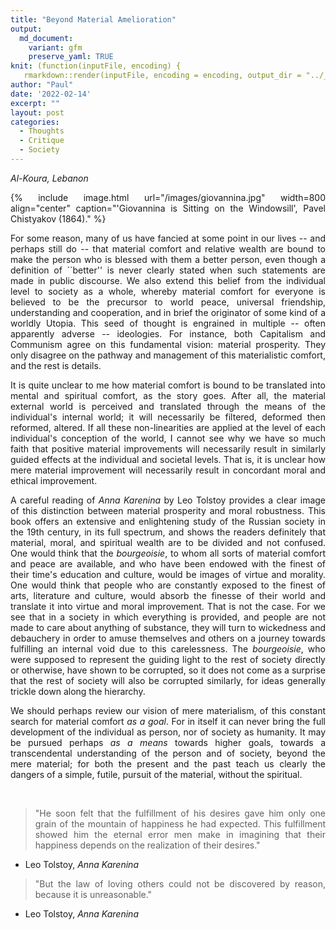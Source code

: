 ```yaml
---
title: "Beyond Material Amelioration"
output:
  md_document:
    variant: gfm
    preserve_yaml: TRUE
knit: (function(inputFile, encoding) {
   rmarkdown::render(inputFile, encoding = encoding, output_dir = "../_posts") })
author: "Paul"
date: '2022-02-14'
excerpt: ""
layout: post
categories:
  - Thoughts
  - Critique
  - Society
---
```


<style>body {text-align: justify}</style>

*Al-Koura, Lebanon*

{% include image.html url="/images/giovannina.jpg" width=800 align="center" caption="'Giovannina is Sitting on the Windowsill', Pavel Chistyakov (1864)." %}


For some reason, many of us have fancied at some point in our lives -- and perhaps still do -- that material comfort and relative wealth are bound to make the person who is blessed with them a better person, even though a definition of ``better'' is never clearly stated when such statements are made in public discourse. We also extend this belief from the individual level to society as a whole, whereby material comfort for everyone is believed to be the precursor to world peace, universal friendship, understanding and cooperation, and in brief the originator of some kind of a worldly Utopia. This seed of thought is engrained in multiple -- often apparently adverse -- ideologies. For instance, both Capitalism and Communism agree on this fundamental vision: material prosperity. They only disagree on the pathway and management of this materialistic comfort, and the rest is details.

It is quite unclear to me how material comfort is bound to be translated into mental and spiritual comfort, as the story goes. After all, the material external world is perceived and translated through the means of the individual's internal world; it will necessarily be filtered, deformed then reformed, altered. If all these non-linearities are applied at the level of each individual's conception of the world, I cannot see why we have so much faith that positive material improvements will necessarily result in similarly guided effects at the individual and societal levels. That is, it is unclear how mere material improvement will necessarily result in concordant moral and ethical improvement. 

A careful reading of *Anna Karenina* by Leo Tolstoy provides a clear image of this distinction between material prosperity and moral robustness. This book offers an extensive and enlightening study of the Russian society in the 19th century, in its full spectrum, and shows the readers definitely that material, moral, and spiritual wealth are to be divided and not confused. One would think that the *bourgeoisie*, to whom all sorts of material comfort and peace are available, and who have been endowed with the finest of their time's education and culture, would be images of virtue and morality. One would think that people who are constantly exposed to the finest of arts, literature and culture, would absorb the finesse of their world and translate it into virtue and moral improvement. That is not the case. For we see that in a society in which everything is provided, and people are not made to care about anything of substance, they will turn to wickedness and debauchery in order to amuse themselves and others on a journey towards fulfilling an internal void due to this carelessness. The *bourgeoisie*, who were supposed to represent the guiding light to the rest of society directly or otherwise, have shown to be corrupted, so it does not come as a surprise that the rest of society will also be corrupted similarly, for ideas generally trickle down along the hierarchy. 

We should perhaps review our vision of mere materialism, of this constant search for material comfort *as a goal*. For in itself it can never bring the full development of the individual as person, nor of society as humanity. It may be pursued perhaps *as a means* towards higher goals, towards a transcendental understanding of the person and of society, beyond the mere material; for both the present and the past teach us clearly the dangers of a simple, futile, pursuit of the material, without the spiritual.

&nbsp;

> "He soon felt that the fulfillment of his desires gave him only one grain of the mountain of happiness he had expected. This fulfillment showed him the eternal error men make in imagining that their happiness depends on the realization of their desires."
- Leo Tolstoy, *Anna Karenina*

> "But the law of loving others could not be discovered by reason, because it is unreasonable."
- Leo Tolstoy, *Anna Karenina*
